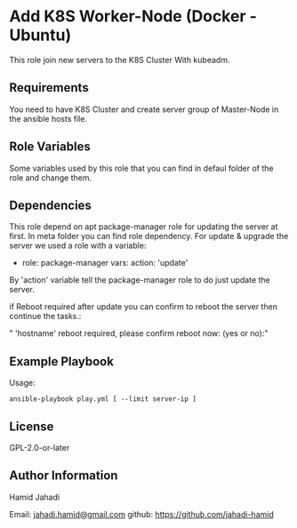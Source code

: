 Add K8S Worker-Node (Docker - Ubuntu)
=========

This role join  new servers to the K8S Cluster With kubeadm.

Requirements
------------

You need to have K8S Cluster and create server group of Master-Node in the ansible hosts file.

Role Variables
--------------

Some variables used by this role that you can find in defaul folder of the role and change them.

Dependencies
------------

This role depend on apt package-manager role for updating the server at first.
In meta folder you can find role dependency.
For update & upgrade the  server we used a role with a variable:

- role: package-manager
  vars:
    action: 'update'

By 'action' variable tell the package-manager role to do just update the server.

if Reboot required after update you can confirm to reboot the server then continue the tasks.:

" 'hostname' reboot required, please confirm reboot now: (yes or no):"


Example Playbook
----------------

Usage:

    ansible-playbook play.yml [ --limit server-ip ]

License
-------

GPL-2.0-or-later

Author Information
------------------

Hamid Jahadi

Email: jahadi.hamid@gmail.com
github: https://github.com/jahadi-hamid
